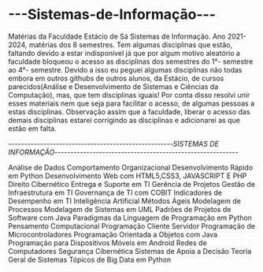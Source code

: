 # ---Sistemas-de-Informação---
Matérias da Faculdade Estácio de Sá Sistemas de Informação. Ano 2021-2024, matérias dos 8 semestres. Tem algumas disciplinas que estão, 
faltando devido a estar indisponível já que por algum motivo aleatório a faculdade bloqueou o acesso as disciplinas dos semestres do 1°- 
semestre ao 4°- semestre. Devido a isso eu peguei algumas disciplinas não todas embora em outros githubs de outros alunos, da Estácio,
de cursos parecidos(Análise e Desenvolvimento de Sistemas e Ciências da Computação), mas, que tem disciplinas iguais! Por conta disso 
resolvi unir esses materiais nem que seja para facilitar o acesso, de algumas pessoas a estas disciplinas. Observação assim que a faculdade,
liberar o acesso das demais disciplinas estarei corrigindo as disciplinas e adicionarei as que estão em falta.


----------------------------------------------------*SISTEMAS DE INFORMAÇÃO*----------------------------------------------------------

Análise de Dados
Comportamento Organizacional
Desenvolvimento Rápido em Python
Desenvolvimento Web com HTML5,CSS3, JAVASCRIPT E PHP
Direito Cibernético
Entrega e Suporte em TI
Gerência de Projetos
Gestão de Infraestrutura em TI
Governança de TI com COBIT
Indicadores de Desempenho em TI
Inteligência Artificial
Métodos Ágeis
Modelagem de Processos
Modelagem de Sistemas em UML
Padrões de Projetos de Software com Java
Paradigmas da Linguagem de Programação em Python
Pensamento Computacional
Programação Cliente Servidor
Programação de Microcontroladores
Programação Orientada a Objetos com Java
Programação para Dispositivos Móveis em Android
Redes de Computadores
Segurança Cibernética
Sistemas de Apoia a Decisão
Teoria Geral de Sistemas
Tópicos de Big Data em Python
